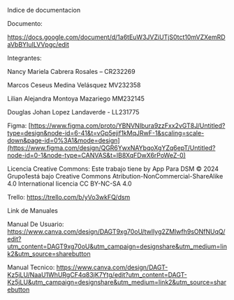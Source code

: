 Indice de documentacion

Documento:

https://docs.google.com/document/d/1a6tEuW3JVZiUTjS0tct10mVZXemRDaVbBYIuILVVpgc/edit

Integrantes:

Nancy Mariela Cabrera Rosales – CR232269

Marcos Ceseus Medina Velásquez MV232358

Lilian Alejandra Montoya Mazariego MM232145

Douglas Johan Lopez Landaverde - LL231775

Figma: [https://www.figma.com/proto/YBNVNIbura9zzFxx2vGT8J/Untitled?type=design&node-id=6-41&t=vGp5ejif1kMqJRwF-1&scaling=scale-down&page-id=0%3A1&mode=design](https://www.figma.com/design/QGR6YwxNAYbqoXgYZq6epT/Untitled?node-id=0-1&node-type=CANVAS&t=IB8XqFDwX6rPoWeZ-0)

Licencia Creative Commons: Este trabajo tiene by App Para DSM © 2024 Grupo1está bajo Creative Commons Atribution-NonCommercial-ShareAlike 4.0 International licencia CC BY-NC-SA 4.0

Trello: https://trello.com/b/yVo3wkFQ/dsm​ 

Link de Manuales

Manual De Usuario:
https://www.canva.com/design/DAGT9xg70oU/twlIyg2ZMlwfh9sONfNUqQ/edit?utm_content=DAGT9xg70oU&utm_campaign=designshare&utm_medium=link2&utm_source=sharebutton


Manual Tecnico:
https://www.canva.com/design/DAGT-Kz5jLU/NaaU1WhURgCF4q83jK7Ytg/edit?utm_content=DAGT-Kz5jLU&utm_campaign=designshare&utm_medium=link2&utm_source=sharebutton